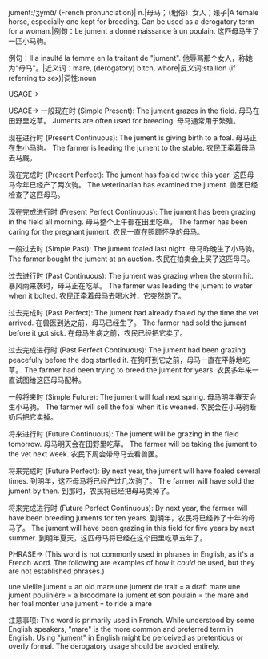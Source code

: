 jument:/ʒymɑ̃/ (French pronunciation)| n.|母马；（粗俗）女人；婊子|A female horse, especially one kept for breeding. Can be used as a derogatory term for a woman.|例句：Le jument a donné naissance à un poulain. 这匹母马生了一匹小马驹。

例句：Il a insulté la femme en la traitant de "jument". 他辱骂那个女人，称她为“母马”。|近义词：mare,  (derogatory) bitch, whore|反义词:stallion (if referring to sex)|词性:noun

USAGE->

USAGE->
一般现在时 (Simple Present):
The jument grazes in the field. 母马在田野里吃草。
Juments are often used for breeding. 母马通常用于繁殖。


现在进行时 (Present Continuous):
The jument is giving birth to a foal. 母马正在生小马驹。
The farmer is leading the jument to the stable. 农民正牵着母马去马厩。


现在完成时 (Present Perfect):
The jument has foaled twice this year. 这匹母马今年已经产了两次驹。
The veterinarian has examined the jument. 兽医已经检查了这匹母马。


现在完成进行时 (Present Perfect Continuous):
The jument has been grazing in the field all morning. 母马整个上午都在田里吃草。
The farmer has been caring for the pregnant jument. 农民一直在照顾怀孕的母马。


一般过去时 (Simple Past):
The jument foaled last night. 母马昨晚生了小马驹。
The farmer bought the jument at an auction. 农民在拍卖会上买了这匹母马。


过去进行时 (Past Continuous):
The jument was grazing when the storm hit. 暴风雨来袭时，母马正在吃草。
The farmer was leading the jument to water when it bolted. 农民正牵着母马去喝水时，它突然跑了。


过去完成时 (Past Perfect):
The jument had already foaled by the time the vet arrived. 在兽医到达之前，母马已经生了。
The farmer had sold the jument before it got sick. 在母马生病之前，农民已经把它卖了。


过去完成进行时 (Past Perfect Continuous):
The jument had been grazing peacefully before the dog startled it. 在狗吓到它之前，母马一直在平静地吃草。
The farmer had been trying to breed the jument for years. 农民多年来一直试图给这匹母马配种。


一般将来时 (Simple Future):
The jument will foal next spring. 母马明年春天会生小马驹。
The farmer will sell the foal when it is weaned. 农民会在小马驹断奶后把它卖掉。


将来进行时 (Future Continuous):
The jument will be grazing in the field tomorrow. 母马明天会在田野里吃草。
The farmer will be taking the jument to the vet next week. 农民下周会带母马去看兽医。


将来完成时 (Future Perfect):
By next year, the jument will have foaled several times. 到明年，这匹母马将已经产过几次驹了。
The farmer will have sold the jument by then. 到那时，农民将已经把母马卖掉了。


将来完成进行时 (Future Perfect Continuous):
By next year, the farmer will have been breeding juments for ten years. 到明年，农民将已经养了十年的母马了。
The jument will have been grazing in this field for five years by next summer. 到明年夏天，这匹母马将已经在这个田里吃草五年了。



PHRASE-> (This word is not commonly used in phrases in English, as it's a French word.  The following are examples of how it *could* be used, but they are not established phrases.)

une vieille jument = an old mare
une jument de trait = a draft mare
une jument poulinière = a broodmare
la jument et son poulain = the mare and her foal
monter une jument = to ride a mare


注意事项:  This word is primarily used in French. While understood by some English speakers, "mare" is the more common and preferred term in English.  Using "jument" in English might be perceived as pretentious or overly formal.  The derogatory usage should be avoided entirely.
